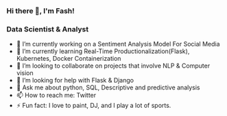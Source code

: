 ### Hi there 👋, I'm Fash!

### Data Scientist & Analyst

- 🔭 I’m currently working on a Sentiment Analysis Model For Social Media
- 🌱 I’m currently learning Real-Time Productionalization(Flask), Kubernetes, Docker Containerization
- 👯 I’m looking to collaborate on projects that involve NLP & Computer vision 
- 🤔 I’m looking for help with Flask & Django
- 💬 Ask me about python, SQL, Descriptive and predictive analysis
- 📫 How to reach me: Twitter
- ⚡ Fun fact: I love to paint, DJ, and I play a lot of sports.


